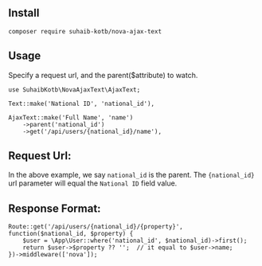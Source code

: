 ## Install
```
composer require suhaib-kotb/nova-ajax-text
```

## Usage
Specify a request url, and the parent($attribute) to watch.

``` 
use SuhaibKotb\NovaAjaxText\AjaxText;
```

```
Text::make('National ID', 'national_id'),

AjaxText::make('Full Name', 'name')
    ->parent('national_id')
    ->get('/api/users/{national_id}/name'),
```
## Request Url:
In the above example, we say `national_id` is the parent.
The `{national_id}` url parameter will equal the `National ID` field value.

## Response Format:
```
Route::get('/api/users/{national_id}/{property}', function($national_id, $property) {
    $user = \App\User::where('national_id', $national_id)->first();
    return $user->$property ?? '';  // it equal to $user->name;
})->middleware(['nova']);
```
